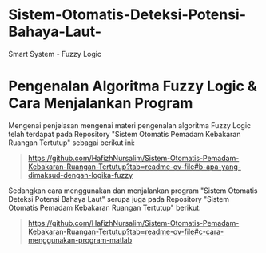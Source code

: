 # Sistem-Otomatis-Deteksi-Potensi-Bahaya-Laut-
Smart System - Fuzzy Logic



# Pengenalan Algoritma Fuzzy Logic & Cara Menjalankan Program

Mengenai penjelasan mengenai materi pengenalan algoritma Fuzzy Logic telah terdapat pada Repository "Sistem Otomatis Pemadam Kebakaran Ruangan Tertutup" sebagai berikut ini:

> https://github.com/HafizhNursalim/Sistem-Otomatis-Pemadam-Kebakaran-Ruangan-Tertutup?tab=readme-ov-file#b-apa-yang-dimaksud-dengan-logika-fuzzy

Sedangkan cara menggunakan dan menjalankan program  "Sistem Otomatis Deteksi Potensi Bahaya Laut" serupa juga pada Repository "Sistem Otomatis Pemadam Kebakaran Ruangan Tertutup" berikut:

> https://github.com/HafizhNursalim/Sistem-Otomatis-Pemadam-Kebakaran-Ruangan-Tertutup?tab=readme-ov-file#c-cara-menggunakan-program-matlab
